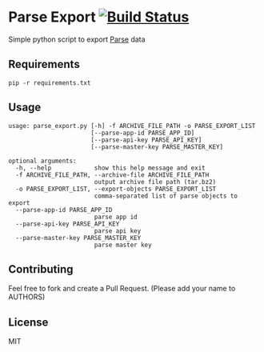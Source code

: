 # Parse Export [![Build Status](https://img.shields.io/circleci/project/expa/parse-export.svg "Build Status")](https://circleci.com/gh/expa/parse-export/tree/master)

Simple python script to export [Parse](http://parse.com/) data

## Requirements

    pip -r requirements.txt

## Usage
```
usage: parse_export.py [-h] -f ARCHIVE_FILE_PATH -o PARSE_EXPORT_LIST
                       [--parse-app-id PARSE_APP_ID]
                       [--parse-api-key PARSE_API_KEY]
                       [--parse-master-key PARSE_MASTER_KEY]

optional arguments:
  -h, --help            show this help message and exit
  -f ARCHIVE_FILE_PATH, --archive-file ARCHIVE_FILE_PATH
                        output archive file path (tar.bz2)
  -o PARSE_EXPORT_LIST, --export-objects PARSE_EXPORT_LIST
                        comma-separated list of parse objects to export
  --parse-app-id PARSE_APP_ID
                        parse app id
  --parse-api-key PARSE_API_KEY
                        parse api key
  --parse-master-key PARSE_MASTER_KEY
                        parse master key
```

## Contributing

Feel free to fork and create a Pull Request. (Please add your name to AUTHORS)

## License

MIT

